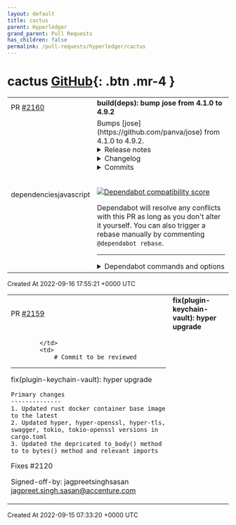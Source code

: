 ```yaml
---
layout: default
title: cactus
parent: Hyperledger
grand_parent: Pull Requests
has_children: false
permalink: /pull-requests/hyperledger/cactus
---
```


# cactus <span class="fs-3 right-align">[GitHub](https://github.com/hyperledger/cactus){: .btn .mr-4 }</span>


<div>
    <table>
        <tr>
            <td>
                PR <a href="https://github.com/hyperledger/cactus/pull/2160" class=".btn">#2160</a>
            </td>
            <td>
                <b>
                    build(deps): bump jose from 4.1.0 to 4.9.2
                </b>
            </td>
        </tr>
        <tr>
            <td>
                <span class="chip">dependencies</span><span class="chip">javascript</span>
            </td>
            <td>
                Bumps [jose](https://github.com/panva/jose) from 4.1.0 to 4.9.2.
<details>
<summary>Release notes</summary>
<p><em>Sourced from <a href="https://github.com/panva/jose/releases">jose's releases</a>.</em></p>
<blockquote>
<h2>v4.9.2</h2>
<h3>Fixes</h3>
<ul>
<li>limit default PBES2 alg's computational expense (<a href="https://github.com/panva/jose/commit/03d6d013bf6e070e85adfe5731f526978e3e8e4d">03d6d01</a>)</li>
</ul>
<h2>v4.9.1</h2>
<h3>Fixes</h3>
<ul>
<li><strong>deno:</strong> add a Deno package entrypoint (<a href="https://github.com/panva/jose/commit/9f3c459e30b71eec54163d500edb59f5c72bf7c9">9f3c459</a>)</li>
</ul>
<h2>v4.9.0</h2>
<h3>Features</h3>
<ul>
<li>add support for RFC 9278 - JWK Thumbprint URI (<a href="https://github.com/panva/jose/commit/d06ce654666c5f584716f39843534118407c14e0">d06ce65</a>)</li>
</ul>
<h3>Refactor</h3>
<ul>
<li>consume some base64url decode errors (<a href="https://github-redirect.dependabot.com/panva/jose/issues/436">#436</a>) (<a href="https://github.com/panva/jose/commit/caaf2c38dc51209d7adc493029f416c61759b1b1">caaf2c3</a>)</li>
<li>unify JOSENotSupported throw on key export (<a href="https://github.com/panva/jose/commit/fe5d093bf74b812ecd3ee92d40dd02619e88e06c">fe5d093</a>)</li>
</ul>
<h2>v4.8.3</h2>
<p>This release contains only code refactoring and documentation updates.</p>
<h2>v4.8.1</h2>
<h3>Fixes</h3>
<ul>
<li><strong>typescript:</strong> add types export for nodenext module resolution (<a href="https://github-redirect.dependabot.com/panva/jose/issues/406">#406</a>) (<a href="https://github.com/panva/jose/commit/5a6d8f0a2a3283bd1e832f1e71906d70f74c1262">5a6d8f0</a>)</li>
</ul>
<h2>v4.8.0</h2>
<h3>Features</h3>
<ul>
<li>add &quot;worker&quot; export in package.json (<a href="https://github-redirect.dependabot.com/panva/jose/issues/400">#400</a>) (<a href="https://github.com/panva/jose/commit/c58c80ae98b7a55b3b95e72438040983ae9a23de">c58c80a</a>)</li>
<li>optional headers options for createRemoteJWKSet (<a href="https://github-redirect.dependabot.com/panva/jose/issues/397">#397</a>) (<a href="https://github.com/panva/jose/commit/b4612f5d256b773ab7a1144ac839bdf0f8ccff53">b4612f5</a>)</li>
</ul>
<h2>v4.7.0</h2>
<h3>Features</h3>
<ul>
<li>add createRemoteJWKSet cacheMaxAge option (<a href="https://github.com/panva/jose/commit/5017d95764b3aca551631c1a2fbe7cc40cbb6055">5017d95</a>), closes <a href="https://github-redirect.dependabot.com/panva/jose/issues/394">#394</a></li>
</ul>
<h2>v4.6.2</h2>
<h3>Fixes</h3>
<ul>
<li>dont check JWT iat is in the past unless maxTokenAge is used (<a href="https://github.com/panva/jose/commit/96d85c70033d2249de41ed07d97ed6843c15eb2a">96d85c7</a>)</li>
</ul>
<h2>v4.6.1</h2>
<p>This release contains only code refactoring and documentation updates.</p>
<h2>v4.6.0</h2>
<h3>Features</h3>
<!-- raw HTML omitted -->
</blockquote>
<p>... (truncated)</p>
</details>
<details>
<summary>Changelog</summary>
<p><em>Sourced from <a href="https://github.com/panva/jose/blob/main/CHANGELOG.md">jose's changelog</a>.</em></p>
<blockquote>
<h2><a href="https://github.com/panva/jose/compare/v4.9.1...v4.9.2">4.9.2</a> (2022-09-01)</h2>
<h3>Fixes</h3>
<ul>
<li>limit default PBES2 alg's computational expense (<a href="https://github.com/panva/jose/commit/03d6d013bf6e070e85adfe5731f526978e3e8e4d">03d6d01</a>)</li>
</ul>
<h2><a href="https://github.com/panva/jose/compare/v4.9.0...v4.9.1">4.9.1</a> (2022-08-29)</h2>
<h3>Fixes</h3>
<ul>
<li><strong>deno:</strong> add a Deno package entrypoint (<a href="https://github.com/panva/jose/commit/9f3c459e30b71eec54163d500edb59f5c72bf7c9">9f3c459</a>)</li>
</ul>
<h2><a href="https://github.com/panva/jose/compare/v4.8.3...v4.9.0">4.9.0</a> (2022-08-17)</h2>
<h3>Features</h3>
<ul>
<li>add support for RFC 9278 - JWK Thumbprint URI (<a href="https://github.com/panva/jose/commit/d06ce654666c5f584716f39843534118407c14e0">d06ce65</a>)</li>
</ul>
<h3>Refactor</h3>
<ul>
<li>consume some base64url decode errors (<a href="https://github-redirect.dependabot.com/panva/jose/issues/436">#436</a>) (<a href="https://github.com/panva/jose/commit/caaf2c38dc51209d7adc493029f416c61759b1b1">caaf2c3</a>)</li>
<li>unify JOSENotSupported throw on key export (<a href="https://github.com/panva/jose/commit/fe5d093bf74b812ecd3ee92d40dd02619e88e06c">fe5d093</a>)</li>
</ul>
<h2><a href="https://github.com/panva/jose/compare/v4.8.1...v4.8.3">4.8.3</a> (2022-06-29)</h2>
<h2><a href="https://github.com/panva/jose/compare/v4.8.0...v4.8.1">4.8.1</a> (2022-05-02)</h2>
<h3>Fixes</h3>
<ul>
<li><strong>typescript:</strong> add types export for nodenext module resolution (<a href="https://github-redirect.dependabot.com/panva/jose/issues/406">#406</a>) (<a href="https://github.com/panva/jose/commit/5a6d8f0a2a3283bd1e832f1e71906d70f74c1262">5a6d8f0</a>)</li>
</ul>
<h2><a href="https://github.com/panva/jose/compare/v4.7.0...v4.8.0">4.8.0</a> (2022-04-26)</h2>
<h3>Features</h3>
<ul>
<li>add &quot;worker&quot; export in package.json (<a href="https://github-redirect.dependabot.com/panva/jose/issues/400">#400</a>) (<a href="https://github.com/panva/jose/commit/c58c80ae98b7a55b3b95e72438040983ae9a23de">c58c80a</a>)</li>
<li>optional headers options for createRemoteJWKSet (<a href="https://github-redirect.dependabot.com/panva/jose/issues/397">#397</a>) (<a href="https://github.com/panva/jose/commit/b4612f5d256b773ab7a1144ac839bdf0f8ccff53">b4612f5</a>)</li>
</ul>
<h2><a href="https://github.com/panva/jose/compare/v4.6.2...v4.7.0">4.7.0</a> (2022-04-21)</h2>
<h3>Features</h3>
<ul>
<li>add createRemoteJWKSet cacheMaxAge option (<a href="https://github.com/panva/jose/commit/5017d95764b3aca551631c1a2fbe7cc40cbb6055">5017d95</a>), closes <a href="https://github-redirect.dependabot.com/panva/jose/issues/394">#394</a></li>
</ul>
<!-- raw HTML omitted -->
</blockquote>
<p>... (truncated)</p>
</details>
<details>
<summary>Commits</summary>
<ul>
<li><a href="https://github.com/panva/jose/commit/db71b3d15254b27666754fa2ec85b666b4cf1306"><code>db71b3d</code></a> chore(release): 4.9.2</li>
<li><a href="https://github.com/panva/jose/commit/03d6d013bf6e070e85adfe5731f526978e3e8e4d"><code>03d6d01</code></a> fix: limit default PBES2 alg's computational expense</li>
<li><a href="https://github.com/panva/jose/commit/8c5cc34eb558ce52b319107b4faeb26703994556"><code>8c5cc34</code></a> chore: cleanup after publish</li>
<li><a href="https://github.com/panva/jose/commit/8ed39d67cd1bb58c39641544758d905930a047d3"><code>8ed39d6</code></a> chore(release): 4.9.1</li>
<li><a href="https://github.com/panva/jose/commit/9f3c459e30b71eec54163d500edb59f5c72bf7c9"><code>9f3c459</code></a> fix(deno): add a Deno package entrypoint</li>
<li><a href="https://github.com/panva/jose/commit/d07c6e9abb0da94134cbd23e1de73e3a30069694"><code>d07c6e9</code></a> test: update expectations for P-384 ECDH</li>
<li><a href="https://github.com/panva/jose/commit/664279d468a508635c55c2c466a207790ce13ed7"><code>664279d</code></a> chore: cleanup after publish</li>
<li><a href="https://github.com/panva/jose/commit/24484d641500647fb5b2d07af57e868984cb7ee9"><code>24484d6</code></a> chore(release): 4.9.0</li>
<li><a href="https://github.com/panva/jose/commit/ebf277bedd4237d2382d13e2e3b5c786b99722b9"><code>ebf277b</code></a> chore: add refactors to version logs</li>
<li><a href="https://github.com/panva/jose/commit/d06ce654666c5f584716f39843534118407c14e0"><code>d06ce65</code></a> feat: add support for RFC 9278 - JWK Thumbprint URI</li>
<li>Additional commits viewable in <a href="https://github.com/panva/jose/compare/v4.1.0...v4.9.2">compare view</a></li>
</ul>
</details>
<br />


[![Dependabot compatibility score](https://dependabot-badges.githubapp.com/badges/compatibility_score?dependency-name=jose&package-manager=npm_and_yarn&previous-version=4.1.0&new-version=4.9.2)](https://docs.github.com/en/github/managing-security-vulnerabilities/about-dependabot-security-updates#about-compatibility-scores)

Dependabot will resolve any conflicts with this PR as long as you don't alter it yourself. You can also trigger a rebase manually by commenting `@dependabot rebase`.

[//]: # (dependabot-automerge-start)
[//]: # (dependabot-automerge-end)

---

<details>
<summary>Dependabot commands and options</summary>
<br />

You can trigger Dependabot actions by commenting on this PR:
- `@dependabot rebase` will rebase this PR
- `@dependabot recreate` will recreate this PR, overwriting any edits that have been made to it
- `@dependabot merge` will merge this PR after your CI passes on it
- `@dependabot squash and merge` will squash and merge this PR after your CI passes on it
- `@dependabot cancel merge` will cancel a previously requested merge and block automerging
- `@dependabot reopen` will reopen this PR if it is closed
- `@dependabot close` will close this PR and stop Dependabot recreating it. You can achieve the same result by closing it manually
- `@dependabot ignore this major version` will close this PR and stop Dependabot creating any more for this major version (unless you reopen the PR or upgrade to it yourself)
- `@dependabot ignore this minor version` will close this PR and stop Dependabot creating any more for this minor version (unless you reopen the PR or upgrade to it yourself)
- `@dependabot ignore this dependency` will close this PR and stop Dependabot creating any more for this dependency (unless you reopen the PR or upgrade to it yourself)
- `@dependabot use these labels` will set the current labels as the default for future PRs for this repo and language
- `@dependabot use these reviewers` will set the current reviewers as the default for future PRs for this repo and language
- `@dependabot use these assignees` will set the current assignees as the default for future PRs for this repo and language
- `@dependabot use this milestone` will set the current milestone as the default for future PRs for this repo and language

You can disable automated security fix PRs for this repo from the [Security Alerts page](https://github.com/hyperledger/cactus/network/alerts).

</details>
            </td>
        </tr>
    </table>
    <div class="right-align">
        Created At 2022-09-16 17:55:21 +0000 UTC
    </div>
</div>

<div>
    <table>
        <tr>
            <td>
                PR <a href="https://github.com/hyperledger/cactus/pull/2159" class=".btn">#2159</a>
            </td>
            <td>
                <b>
                    fix(plugin-keychain-vault): hyper upgrade
                </b>
            </td>
        </tr>
        <tr>
            <td>
                
            </td>
            <td>
                # Commit to be reviewed
--------------------------------

fix(plugin-keychain-vault): hyper upgrade   

    Primary changes
    --------------
    1. Updated rust docker container base image to the latest
    2. Updated hyper, hyper-openssl, hyper-tls, swagger, tokio, tokio-openssl versions in cargo.toml
    3. Updated the depricated to_body() method to to_bytes() method and relevant imports

Fixes #2120

Signed-off-by: jagpreetsinghsasan <jagpreet.singh.sasan@accenture.com>
            </td>
        </tr>
    </table>
    <div class="right-align">
        Created At 2022-09-15 07:33:20 +0000 UTC
    </div>
</div>

